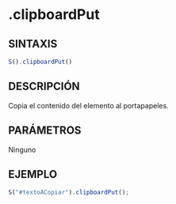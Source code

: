 # .clipboardPut

## SINTAXIS
```javascript
S().clipboardPut()
```

## DESCRIPCIÓN
Copia el contenido del elemento al portapapeles.

## PARÁMETROS
Ninguno

## EJEMPLO
```javascript
S("#textoACopiar").clipboardPut();
```